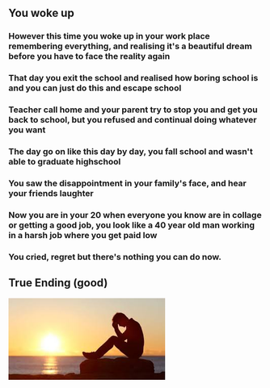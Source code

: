 ## You woke up
### However this time you woke up in your work place remembering everything, and realising it's a beautiful dream before you have to face the reality again
### That day you exit the school and realised how boring school is and you can just do this and escape school
### Teacher call home and your parent try to stop you and get you back to school, but you refused and continual doing whatever you want
### The day go on like this day by day, you fall school and wasn't able to graduate highschool
### You saw the disappointment in your family's face, and hear your friends laughter
### Now you are in your 20 when everyone you know are in collage or getting a good job, you look like a 40 year old man working in a harsh job where you get paid low
### You cried, regret but there's nothing you can do now.
## True Ending (good)

![Alt text](image.png)
